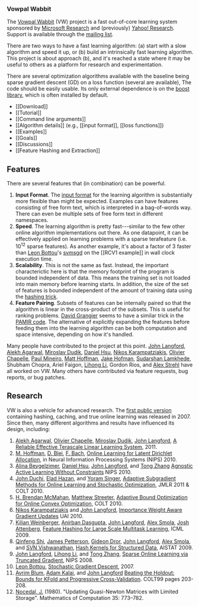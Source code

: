 <h3>Vowpal Wabbit</h3>

The <a href="http://hunch.net/~vw">Vowpal Wabbit</a> (VW) project is a fast out-of-core learning system sponsored by <a href="http://research.microsoft.com/en-us/">Microsoft Research</a> and (previously) <a href="http://research.yahoo.com/node/1914">Yahoo! Research</a>. Support is available through the <a href="http://tech.groups.yahoo.com/group/vowpal_wabbit/">mailing list</a>.

There are two ways to have a fast learning algorithm: (a) start with a slow algorithm and speed it up, or (b) build an intrinsically fast learning algorithm. This project is about approach (b), and it's reached a state where it may be useful to others as a platform for research and experimentation.

There are several optimization algorithms available with the baseline being sparse gradient descent (GD) on a loss function (several are available), The code should be easily usable. Its only external dependence is on the <a href="http://www.boost.org/">boost library</a>, which is often installed by default. 

<ul>
<li>[[Download]]</li>
<li>[[Tutorial]]</li>
<li>[[Command line arguments]]</li>
<li>[[Algorithm details]] (e.g., [[input format]], [[loss functions]])</li>
<li>[[Examples]]</li>
<li>[[Goals]]</li>
<li>[[Discussions]]</li>
<li>[[Feature Hashing and Extraction]]</li>

</ul>

<h2>Features</h2>
There are several features that (in combination) can be powerful.
<ol>
<li><strong>Input Format</strong>.  The <a href="https://github.com/JohnLangford/vowpal_wabbit/wiki/Input-format">input format</a> for the learning algorithm is substantially more flexible than might be expected.  Examples can have features consisting of free form text, which is interpreted in a bag-of-words way.  There can even be multiple sets of free form text in different namespaces.</li>
<li><strong>Speed</strong>.  The learning algorithm is pretty fast---similar to the few other online algorithm implementations out there.  As one datapoint, it can be effectively applied on learning problems with a sparse terafeature (i.e. 10<sup>12</sup> sparse features).  As another example, it's about a factor of 3 faster than <a href="http://leon.bottou.org/">Leon Bottou</a>'s <a href="http://leon.bottou.org/projects/sgd">svmsgd</a> on the [[RCV1 example]] in wall clock execution time.</li>
<li><strong>Scalability</strong>.  This is not the same as fast.  Instead, the important characterictic here is that the memory footprint of the program is bounded independent of data.  This means the training set is not loaded into main memory before learning starts.  In addition, the size of the set of features is bounded independent of the amount of training data using the <a href="http://hunch.net/~jl/projects/hash_reps/index.html">hashing trick</a>.</li>
<li><strong>Feature Pairing</strong>.  Subsets of features can be internally paired so that the algorithm is linear in the cross-product of the subsets.  This is useful for ranking problems.  <a href="http://www.idiap.ch/~grangier/">David Grangier</a> seems to have a similar trick in the <a href="http://www.idiap.ch/pamir/">PAMIR code</a>.  The alternative of explicitly expanding the features before feeding them into the learning algorithm can be both computation and space intensive, depending on how it's handled.</li>
</ol>

Many people have contributed to the project at this point.
<a href="http://hunch.net/~jl">John Langford</a>, <a href="http://www.cs.berkeley.edu/~alekh/">Alekh Agarwal</a>, <a href="http://www.cs.cmu.edu/~mdudik/">Miroslav Dudik</a>, <a href="http://cseweb.ucsd.edu/~djhsu/">Daniel Hsu</a>, <a href="http://www.cs.cornell.edu/~nk/">Nikos Karampatziakis</a>, <a href="http://research.yahoo.com/Olivier_Chapelle">Olivier Chapelle</a>, <a href="http://www.machinedlearnings.com/">Paul Mineiro</a>, <a href=http://www.cs.princeton.edu/~mdhoffma>Matt Hoffman</a>, <a href="http://jakehofman.com">Jake Hofman</a>, <a href="http://labs.yahoo.com/Sudarshan_Lamkhede">Sudarshan Lamkhede</a>, Shubham Chopra, Ariel Faigon, <a href="http://www.research.rutgers.edu/~lihong/">Lihong Li</a>, Gordon Rios, and <a href="http://paul.rutgers.edu/~strehl/">Alex Strehl</a> have all worked on VW.  Many others have contributed via feature requests, bug reports, or bug patches.

<h2>Research</h2>
VW is also a vehicle for advanced research.  The <a href="http://hunch.net/?p=309">first public version</a> containing hashing, caching, and true online learning was released in 2007.  Since then, many different algorithms and results have influenced its design, including:

1. <a href="http://www.cs.berkeley.edu/~alekh/">Alekh Agarwal</a>, <a href="http://olivier.chapelle.cc/">Olivier Chapelle</a>, <a href="http://www.cs.cmu.edu/~mdudik/">Miroslav Dudik</a>, <a href="http://hunch.net/~jl">John Langford</a>, <a href="http://arxiv.org/abs/1110.4198">A Reliable Effective Terascale Linear Learning System</a>, 2011.
2. <a href="http://www.cs.princeton.edu/~mdhoffma/">M. Hoffman</a>, <a href="http://www.cs.princeton.edu/~blei/">D. Blei</a>, <a href="http://www.di.ens.fr/~fbach/">F. Bach</a>, <a href="http://www.cs.princeton.edu/~blei/papers/HoffmanBleiBach2010b.pdf">Online Learning for Latent Dirichlet Allocation</a>, in Neural Information Processing Systems (NIPS) 2010.
3. <a href="http://hunch.net/~beygel">Alina Beygelzimer</a>, <a href="http://cseweb.ucsd.edu/~djhsu/">Daniel Hsu</a>, <a href="http://hunch.net/~jl">John Langford</a>, and <a href="http://stat.rutgers.edu/home/tzhang/">Tong Zhang</a> <a href="http://arxiv.org/abs/1006.2588">Agnostic Active Learning Without Constraints</a> NIPS 2010.
4. <a href="http://www.cs.berkeley.edu/~jduchi/">John Duchi</a>, <a href="http://ie.technion.ac.il/~ehazan/">Elad Hazan</a>, and <a href="http://www.magicbroom.info/About.html">Yoram Singer</a>, <a href="http://www.cs.berkeley.edu/~jduchi/projects/DuchiHaSi10.html">Adaptive Subgradient Methods for Online Learning and Stochastic Optimization</a>, JMLR 2011 & COLT 2010.
5. <a href="http://www.cs.cmu.edu/~mcmahan/">H. Brendan McMahan</a>, <a href="http://www.cs.cmu.edu/~matts/">Matthew Streeter</a>, <a href="http://arxiv.org/abs/1002.4908">Adaptive Bound Optimization for Online Convex Optimization</a>, COLT 2010.
6. <a href="http://www.cs.cornell.edu/~nk/">Nikos Karampatziakis</a> and <a href="http://hunch.net/~jl">John Langford</a>, <a href="http://arxiv.org/abs/1011.1576">Importance Weight Aware Gradient Updates</a> UAI 2010.
7. <a href="http://www.cse.wustl.edu/~kilian/">Kilian Weinberger</a>, <a href="http://research.yahoo.com/Anirban_Dasgupta/">Anirban Dasgupta</a>, <a href="http://hunch.net/~jl">John Langford</a>, <a href="http://alex.smola.org/">Alex Smola</a>, <a href="http://www.linkedin.com/in/joshattenberg">Josh Attenberg</a>, <a href="http://arxiv.org/pdf/0902.2206">Feature Hashing for Large Scale Multitask Learning</a>, ICML 2009.
8. <a href="http://users.cecs.anu.edu.au/~qshi/">Qinfeng Shi</a>, <a href="http://users.cecs.anu.edu.au/~jpetterson/">James Petterson</a>, <a href="http://www2.mta.ac.il/~gideon/">Gideon Dror</a>, <a href="http://hunch.net/~jl">John Langford</a>, <a href="http://alex.smola.org/">Alex Smola</a>, and <a href="http://www.stat.purdue.edu/~vishy/">SVN Vishwanathan</a>, <a href="http://hunch.net/~jl/projects/hash_reps/hash_kernels/hashkernel.pdf">Hash Kernels for Structured Data</a>, AISTAT 2009.
9. <a href="http://hunch.net/~jl">John Langford</a>, <a href="http://www.research.rutgers.edu/~lihong/">Lihong Li</a>, and <a href="http://stat.rutgers.edu/home/tzhang/">Tong Zhang</a>, <a href="http://hunch.net/~jl/projects/interactive/sparse_online/paper_sparseonline.pdf">Sparse Online Learning via Truncated Gradient</a>, NIPS 2008.
10. <a href="http://leon.bottou.org/">Leon Bottou</a>, <a href="http://leon.bottou.org/projects/sgd">Stochastic Gradient Descent</a>, 2007.
11. <a href="http://www.cs.cmu.edu/~avrim/">Avrim Blum</a>, <a href="http://www.cs.cmu.edu/~akalai/">Adam Kalai</a>, and <a href="http://hunch.net/~jl">John Langford</a> <a href="http://hunch.net/~jl/projects/prediction_bounds/progressive_validation/coltfinal.pdf">Beating the Holdout: Bounds for KFold and Progressive Cross-Validation</a>. COLT99 pages 203-208.
12. <a href="http://www.ece.northwestern.edu/faculty/Nocedal_Jorge.html">Nocedal, J.</a> (1980). "Updating Quasi-Newton Matrices with Limited Storage". Mathematics of Computation 35: 773–782.